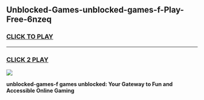 
## Unblocked-Games-unblocked-games-f-Play-Free-6nzeq
<h3>
<a href="https://premium76.site?title=unblocked-games-f&ref=18A">CLICK TO PLAY</a></h3>
<hr>

<h3>
<a href="https://premium76.site?title=unblocked-games-f&ref=18A">CLICK 2 PLAY</a>
  
</h3>

<a href="https://premium76.site?title=unblocked-games-f&ref=18A"><img src="https://clearcache.store/games.png"></a>


**unblocked-games-f games unblocked: Your Gateway to Fun and Accessible Online Gaming**
